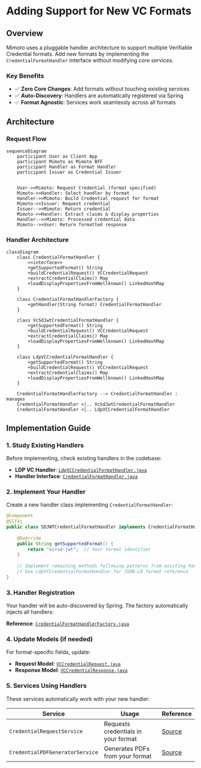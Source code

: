 # Adding Support for New VC Formats

## Overview

Mimoto uses a pluggable handler architecture to support multiple Verifiable Credential formats. Add new formats by implementing the `CredentialFormatHandler` interface without modifying core services.

### Key Benefits
- ✅ **Zero Core Changes**: Add formats without touching existing services
- ✅ **Auto-Discovery**: Handlers are automatically registered via Spring
- ✅ **Format Agnostic**: Services work seamlessly across all formats

## Architecture

### Request Flow
```mermaid
sequenceDiagram
    participant User as Client App
    participant Mimoto as Mimoto BFF
    participant Handler as Format Handler
    participant Issuer as Credential Issuer
    

    User->>Mimoto: Request Credential (format specified)
    Mimoto->>Handler: Select handler by format
    Handler->>Mimoto: Build Credential request for format
    Mimoto->>Issuer: Request credential
    Issuer-->>Mimoto: Return credential
    Mimoto->>Handler: Extract claims & display properties
    Handler-->>Mimoto: Processed credential data
    Mimoto-->>User: Return formatted response
```

### Handler Architecture
```mermaid
classDiagram
    class CredentialFormatHandler {
        <<interface>>
        +getSupportedFormat() String
        +buildCredentialRequest() VCCredentialRequest
        +extractCredentialClaims() Map
        +loadDisplayPropertiesFromWellknown() LinkedHashMap
    }
    
    class CredentialFormatHandlerFactory {
        +getHandler(String format) CredentialFormatHandler
    }
    
    class VcSdJwtCredentialFormatHandler {
        +getSupportedFormat() String
        +buildCredentialRequest() VCCredentialRequest
        +extractCredentialClaims() Map
        +loadDisplayPropertiesFromWellknown() LinkedHashMap
    }
    
    class LdpVCCredentialFormatHandler {
        +getSupportedFormat() String
        +buildCredentialRequest() VCCredentialRequest
        +extractCredentialClaims() Map
        +loadDisplayPropertiesFromWellknown() LinkedHashMap
    }
    
    CredentialFormatHandlerFactory --> CredentialFormatHandler : manages
    CredentialFormatHandler <|.. VcSdJwtCredentialFormatHandler
    CredentialFormatHandler <|.. LdpVCCredentialFormatHandler
 ```   
## Implementation Guide

### 1. Study Existing Handlers

Before implementing, check existing handlers in the codebase:

- **LDP VC Handler**: [`LdpVCCredentialFormatHandler.java`](https://github.com/mosip/mimoto/blob/release-0.19.x/src/main/java/io/mosip/mimoto/service/impl/LdpVcCredentialFormatHandler.java)
- **Handler Interface**: [`CredentialFormatHandler.java`](https://github.com/mosip/mimoto/blob/release-0.19.x/src/main/java/io/mosip/mimoto/service/CredentialFormatHandler.java)

### 2. Implement Your Handler

Create a new handler class implementing `CredentialFormatHandler`:

```java
@Component
@Slf4j
public class SDJWTCredentialFormatHandler implements CredentialFormatHandler {
    
    @Override
    public String getSupportedFormat() {
        return "vc+sd-jwt";  // Your format identifier
    }
    
    // Implement remaining methods following patterns from existing handlers
    // See LdpVCCredentialFormatHandler for JSON-LD format reference
}
```

### 3. Handler Registration

Your handler will be auto-discovered by Spring. The factory automatically injects all handlers:

**Reference**: [`CredentialFormatHandlerFactory.java`](https://github.com/mosip/mimoto/blob/release-0.19.x/src/main/java/io/mosip/mimoto/service/CredentialFormatHandlerFactory.java)

### 4. Update Models (if needed)

For format-specific fields, update:
- **Request Model**: [`VCCredentialRequest.java`](https://github.com/mosip/mimoto/blob/release-0.19.x/src/main/java/io/mosip/mimoto/dto/mimoto/VCCredentialRequest.java)
- **Response Model**: [`VCCredentialResponse.java`](https://github.com/mosip/mimoto/blob/release-0.19.x/src/main/java/io/mosip/mimoto/dto/mimoto/VCCredentialResponse.java)

### 5. Services Using Handlers

These services automatically work with your new handler:

| Service | Usage | Reference |
|---------|-------|-----------|
| `CredentialRequestService` | Requests credentials in your format | [Source](https://github.com/mosip/mimoto/blob/release-0.19.x/src/main/java/io/mosip/mimoto/service/CredentialRequestService.java) |
| `CredentialPDFGeneratorService` | Generates PDFs from your format | [Source](https://github.com/mosip/mimoto/blob/release-0.19.x/src/main/java/io/mosip/mimoto/service/CredentialPDFGeneratorService.java) |
